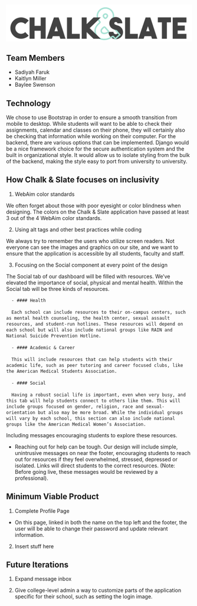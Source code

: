 ![Logo](LOGOchalkAndSlate.png)

## Team Members
* Sadiyah Faruk
* Kaitlyn Miller
* Baylee Swenson

## Technology
We chose to use Bootstrap in order to ensure a smooth transition from mobile to desktop. While students will want to be able to check their assignments, calendar and classes on their phone, they will certainly also be checking that information while working on their computer. For the backend, there are various options that can be implemented. Django would be a nice framework choice for the secure authentication system and the built in organizational style. It would allow us to isolate styling from the bulk of the backend, making the style easy to port from university to university.

## How Chalk & Slate focuses on inclusivity
1. WebAim color standards

  We often forget about those with poor eyesight or color blindness when designing. The colors on the Chalk & Slate application have passed at least 3 out of the 4 WebAim color standards.

2. Using alt tags and other best practices while coding

  We always try to remember the users who utilize screen readers. Not everyone can see the images and graphics on our site, and we want to ensure that the application is accessible by all students, faculty and staff.

3. Focusing on the Social component at every point of the design

  The Social tab of our dashboard will be filled with resources. We’ve elevated the importance of social, physical and mental health. Within the Social tab will be three kinds of resources.

      - #### Health

      Each school can include resources to their on-campus centers, such as mental health counseling, the health center, sexual assault resources, and student-run hotlines. These resources will depend on each school but will also include national groups like RAIN and National Suicide Prevention Hotline.

      - #### Academic & Career

      This will include resources that can help students with their academic life, such as peer tutoring and career focused clubs, like the American Medical Students Association.

      - #### Social

      Having a robust social life is important, even when very busy, and this tab will help students connect to others like them. This will include groups focused on gender, religion, race and sexual-orientation but also may be more broad. While the individual groups will vary by each school, this section can also include national groups like the American Medical Women’s Association.

  Including messages encouraging students to explore these resources.

  - Reaching out for help can be tough. Our design will include simple, unintrusive messages on near the footer, encouraging students to reach out for resources if they feel overwhelmed, stressed, depressed or isolated. Links will direct students to the correct resources. (Note: Before going live, these messages would be reviewed by a professional).

## Minimum Viable Product

1. Complete Profile Page
  - On this page, linked in both the name on the top left and the footer, the user will be able to change their password and update relevant information.

2. Insert stuff here

## Future Iterations

1. Expand message inbox

2. Give college-level admin a way to customize parts of the application specific for their school, such as setting the login image.
